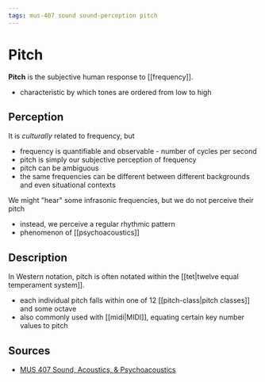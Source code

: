```yaml
---
tags: mus-407 sound sound-perception pitch
---
```


# Pitch

**Pitch** is the subjective human response to [[frequency]].

- characteristic by which tones are ordered from low to high

## Perception

It is _culturally_ related to frequency, but

- frequency is quantifiable and observable - number of cycles per second
- pitch is simply our subjective perception of frequency
- pitch can be ambiguous
- the same frequencies can be different between different backgrounds and even situational contexts

We might "hear" some infrasonic frequencies, but we do not perceive their pitch

- instead, we perceive a regular rhythmic pattern
- phenomenon of [[psychoacoustics]]

## Description

In Western notation, pitch is often notated within the [[tet|twelve equal temperament system]].

- each individual pitch falls within one of 12 [[pitch-class|pitch classes]] and some octave
- also commonly used with [[midi|MIDI]], equating certain key number values to pitch

## Sources

- [MUS 407 Sound, Acoustics, & Psychoacoustics](https://prezi.com/view/ZcqvwosFJCFJQtQrbP75/)
